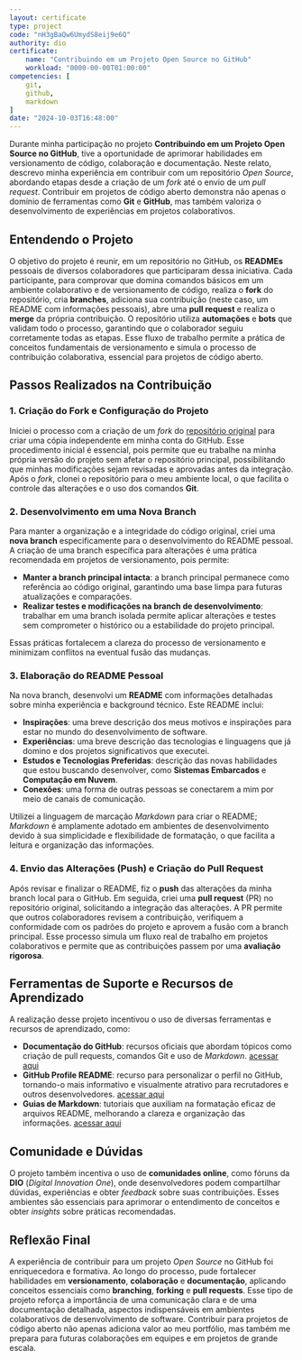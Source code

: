 ```yaml
---
layout: certificate
type: project
code: "nH3gBaQw6UmydS8eij9e6Q"
authority: dio
certificate:
    name: "Contribuindo em um Projeto Open Source no GitHub"
    workload: "0000-00-00T01:00:00"
competencies: [
    git,
    github,
    markdown
]
date: "2024-10-03T16:48:00"
---
```


Durante minha participação no projeto **Contribuindo em um Projeto Open Source no GitHub**, tive a oportunidade de aprimorar habilidades em versionamento de código, colaboração e documentação. Neste relato, descrevo minha experiência em contribuir com um repositório *Open Source*, abordando etapas desde a criação de um *fork* até o envio de um *pull request*. Contribuir em projetos de código aberto demonstra não apenas o domínio de ferramentas como **Git** e **GitHub**, mas também valoriza o desenvolvimento de experiências em projetos colaborativos.

## Entendendo o Projeto

O objetivo do projeto é reunir, em um repositório no GitHub, os **READMEs** pessoais de diversos colaboradores que participaram dessa iniciativa. Cada participante, para comprovar que domina comandos básicos em um ambiente colaborativo e de versionamento de código, realiza o **fork** do repositório, cria **branches**, adiciona sua contribuição (neste caso, um README com informações pessoais), abre uma **pull request** e realiza o **merge** da própria contribuição. O repositório utiliza **automações** e **bots** que validam todo o processo, garantindo que o colaborador seguiu corretamente todas as etapas. Esse fluxo de trabalho permite a prática de conceitos fundamentais de versionamento e simula o processo de contribuição colaborativa, essencial para projetos de código aberto.

## Passos Realizados na Contribuição

### 1. Criação do Fork e Configuração do Projeto

Iniciei o processo com a criação de um *fork* do <a target="_blank" rel="noopener noreferrer" href="https://github.com/digitalinnovationone/dio-lab-open-source">repositório original</a> para criar uma cópia independente em minha conta do GitHub. Esse procedimento inicial é essencial, pois permite que eu trabalhe na minha própria versão do projeto sem afetar o repositório principal, possibilitando que minhas modificações sejam revisadas e aprovadas antes da integração. Após o *fork*, clonei o repositório para o meu ambiente local, o que facilita o controle das alterações e o uso dos comandos **Git**.

### 2. Desenvolvimento em uma Nova Branch

Para manter a organização e a integridade do código original, criei uma **nova branch** especificamente para o desenvolvimento do README pessoal. A criação de uma branch específica para alterações é uma prática recomendada em projetos de versionamento, pois permite:

- **Manter a branch principal intacta**: a branch principal permanece como referência ao código original, garantindo uma base limpa para futuras atualizações e comparações.
- **Realizar testes e modificações na branch de desenvolvimento**: trabalhar em uma branch isolada permite aplicar alterações e testes sem comprometer o histórico ou a estabilidade do projeto principal.

Essas práticas fortalecem a clareza do processo de versionamento e minimizam conflitos na eventual fusão das mudanças.

### 3. Elaboração do README Pessoal

Na nova branch, desenvolvi um **README** com informações detalhadas sobre minha experiência e background técnico. Este README inclui:

- **Inspirações**: uma breve descrição dos meus motivos e inspirações para estar no mundo do desenvolvimento de software.
- **Experiências**: uma breve descrição das tecnologias e linguagens que já domino e dos projetos significativos que executei.
- **Estudos e Tecnologias Preferidas**: descrição das novas habilidades que estou buscando desenvolver, como **Sistemas Embarcados** e **Computação em Nuvem**.
- **Conexões**: uma forma de outras pessoas se conectarem a mim por meio de canais de comunicação.

Utilizei a linguagem de marcação *Markdown* para criar o README; *Markdown* é amplamente adotado em ambientes de desenvolvimento devido à sua simplicidade e flexibilidade de formatação, o que facilita a leitura e organização das informações.

### 4. Envio das Alterações (Push) e Criação do Pull Request

Após revisar e finalizar o README, fiz o **push** das alterações da minha branch local para o GitHub. Em seguida, criei uma **pull request** (PR) no repositório original, solicitando a integração das alterações. A PR permite que outros colaboradores revisem a contribuição, verifiquem a conformidade com os padrões do projeto e aprovem a fusão com a branch principal. Esse processo simula um fluxo real de trabalho em projetos colaborativos e permite que as contribuições passem por uma **avaliação rigorosa**.

## Ferramentas de Suporte e Recursos de Aprendizado

A realização desse projeto incentivou o uso de diversas ferramentas e recursos de aprendizado, como:

- **Documentação do GitHub**: recursos oficiais que abordam tópicos como criação de pull requests, comandos Git e uso de *Markdown*. <a target="_blank" rel="noopener noreferrer" href="https://docs.github.com/pt">acessar aqui</a>
- **GitHub Profile README**: recurso para personalizar o perfil no GitHub, tornando-o mais informativo e visualmente atrativo para recrutadores e outros desenvolvedores. <a target="_blank" rel="noopener noreferrer" href="https://docs.github.com/pt/repositories/managing-your-repositorys-settings-and-features/customizing-your-repository/about-readmes">acessar aqui</a>
- **Guias de Markdown**: tutoriais que auxiliam na formatação eficaz de arquivos README, melhorando a clareza e organização das informações. <a target="_blank" rel="noopener noreferrer" href="https://github.com/mende1/guia-definitivo-de-markdown">acessar aqui</a>

## Comunidade e Dúvidas

O projeto também incentiva o uso de **comunidades online**, como fóruns da **DIO** (*Digital Innovation One*), onde desenvolvedores podem compartilhar dúvidas, experiências e obter *feedback* sobre suas contribuições. Esses ambientes são essenciais para aprimorar o entendimento de conceitos e obter *insights* sobre práticas recomendadas.

## Reflexão Final

A experiência de contribuir para um projeto *Open Source* no GitHub foi enriquecedora e formativa. Ao longo do processo, pude fortalecer habilidades em **versionamento**, **colaboração** e **documentação**, aplicando conceitos essenciais como **branching**, **forking** e **pull requests**. Esse tipo de projeto reforça a importância de uma comunicação clara e de uma documentação detalhada, aspectos indispensáveis em ambientes colaborativos de desenvolvimento de software. Contribuir para projetos de código aberto não apenas adiciona valor ao meu portfólio, mas também me prepara para futuras colaborações em equipes e em projetos de grande escala.